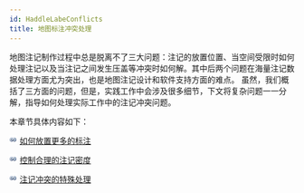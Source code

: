```yaml
---
id: HaddleLabeConflicts
title: 地图标注冲突处理
---
```

地图注记制作过程中总是脱离不了三大问题：注记的放置位置、当空间受限时如何处理注记以及当注记之间发生压盖等冲突时如何解。其中后两个问题在海量注记数据处理方面尤为突出，也是地图注记设计和软件支持方面的难点。
虽然，我们概括了三方面的问题，但是，实践工作中会涉及很多细节，下文将复杂问题一一分解，指导如何处理实际工作中的注记冲突问题。

本章节具体内容如下：

![](../../img/smalltitle.png) [如何放置更多的标注](MoreLabel.htm)

![](../../img/smalltitle.png) [控制合理的注记密度](LabeDensity.htm)

![](../../img/smalltitle.png) [注记冲突的特殊处理](LabeConflicts.htm)
